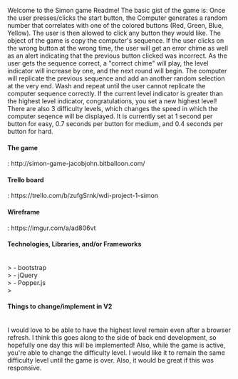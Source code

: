 Welcome to the Simon game Readme! The basic gist of the game is:
    Once the user presses/clicks the start button, the Computer generates a random number that correlates with one of the colored buttons (Red, Green, Blue, Yellow). The user is then allowed to click any button they would like. The object of the game is copy the computer's sequence. If the user clicks on the wrong button at the wrong time, the user will get an error chime as well as an alert indicating that the previous button clicked was incorrect. As the user gets the sequence correct, a "correct chime" will play, the level indicator will increase by one, and the next round will begin. The computer will replicate the previous sequence and add an another random selection at the very end. Wash and repeat until the user cannot replicate the computer sequence correctly. If the current level indicator is greater than the highest level indicator, congratulations, you set a new highest level!
    There are also 3 difficulty levels, which changes the speed in which the computer seqence will be displayed. It is currently set at 1 second per button for easy, 0.7 seconds per button for medium, and 0.4 seconds per button for hard.

<h4>The game</h4>: http://simon-game-jacobjohn.bitballoon.com/ <br />
<h4>Trello board</h4>: https://trello.com/b/zufgSrnk/wdi-project-1-simon <br />
<h4>Wireframe</h4>: https://imgur.com/a/ad806vt <br />


<h4>Technologies, Libraries, and/or Frameworks</h4><br />>
    - bootstrap <br />>
    - jQuery <br />>
    - Popper.js <br />>


<h4>Things to change/implement in V2</h4> <br />
    I would love to be able to have the highest level remain even after a browser refresh. I think this goes along to the side of back end development, so hopefully one day this will be implemented! Also, while the game is active, you're able to change the difficulty level. I would like it to remain the same difficulty level until the game is over. Also, it would be great if this was responsive.